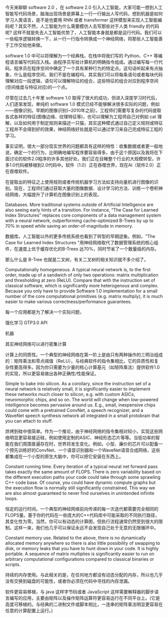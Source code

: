 今天来聊聊 software 2.0 ，在 software 2.0 引入人工智能，大家可能一想到人工智能写代码场景，脑海出现场景是屏幕上一行一行输出人写代码，想到机器是如何学习人类语言，是不是也要用 RNN 或者 transformer 这样模型来实现人工智能编码呢？其实不然，人工智能为什么需要模仿人去写那些对于人类 friendly 的代码呢? 这样不就是失去人工智能优势了，人工智能本身就是都是运行代码。我们可以一些程序逻辑转换一下，从一行一行指令转换成一个神经网络，将那些人工智能善于工作交给他来做。

software 1.0 中可以将理解为一个经典栈，在栈中将我们写的 Python、C++ 等编程语言编写代码压入栈。由程序员写给计算机的明确指令组成。通过编写每一行代码，程序员在程序空间中确定了一个具有某种行为的特定点。这句话听起来有点抽象，什么是程序空间，我们不是在编程吗，其实我们可以将每条语句或者每块代码理解对应一段逻辑，语句可以理解特征的组合，这些特征的组合对应到程序空间(空间维度与特征对应)的一个点。

尽管在过去几十年里 software 1.0 取得了很大的成功，但进入深度学习时代后，人们逐渐发现，单纯的 software 1.0 模式已经不能够解决很多实际的问题，例如——图像识别。早期的图像识别(~2010年之前)，工程师们需要写复杂的代码提取各式各样的特征(图像边缘、纹理特征等)，也可以理解为工程师自己对例如 cat 理解，以及如何用于制定规则来描述一只猫，其实这种模式通过自己定义规则或特征工程并不会得到好的效果，神经网络好处就是可以通过学习来自己完成特征工程的学习。

事实证明，很大一部分现实世界的问题都具有这样的特性：收集数据或者更一般地说，确定一个的行为，比明确地编写程序要容易得多。由于这个原因以及我将在下面讨论的软件2.0程序的许多其他好处，我们正在目睹整个行业的大规模转型，许多1.0代码被移植到2.0代码中。软件（1.0）正在吞噬世界，现在AI（软件2.0）正在吞噬软件。

在提取出的特征之上使用规则或者传统机器学习方法如支持向量机进行图像的识别。现在，工程师们通过获取大量的图像数据、设计学习的方法、训练一个卷积神经网络，大幅提升了计算机在图像识别上的表现。

Databases. More traditional systems outside of Artificial Intelligence are also seeing early hints of a transition. For instance, “The Case for Learned Index Structures” replaces core components of a data management system with a neural network, outperforming cache-optimized B-Trees by up to 70% in speed while saving an order-of-magnitude in memory.


数据库。人工智能以外的更多传统系统也看到了转型的早期迹象。例如，"The Case for Learned Index Structures "用神经网络取代了数据管理系统的核心组件，在速度上优于缓存优化的B-Trees 达70%，同时节省了一个数量级的内存。

那么什么是 B-Tree 也就是二叉树，有关二叉树的相关知识就不多介绍了。


Computationally homogeneous. A typical neural network is, to the first order, made up of a sandwich of only two operations: matrix multiplication and thresholding at zero (ReLU). Compare that with the instruction set of classical software, which is significantly more heterogenous and complex. Because you only have to provide Software 1.0 implementation for a small number of the core computational primitives (e.g. matrix multiply), it is much easier to make various correctness/performance guarantees.

每一个应用都是为了解决一个实际问题，

强化学习 GTP3.0 API

机器

其实神经网络可以进行密集计算


计算上的同质性。一个典型的神经网络在第一阶上是由只有两种操作的三明治组成的：矩阵乘法和零点阈值（ReLU）。与经典软件的指令集相比，它的异质性和复杂性要高得多。因为你只需要为少量的核心计算基元（如矩阵乘法）提供软件1.0的实现，所以更容易做出各种正确性/性能保证。


Simple to bake into silicon. As a corollary, since the instruction set of a neural network is relatively small, it is significantly easier to implement these networks much closer to silicon, e.g. with custom ASICs, neuromorphic chips, and so on. The world will change when low-powered intelligence becomes pervasive around us. E.g., small, inexpensive chips could come with a pretrained ConvNet, a speech recognizer, and a WaveNet speech synthesis network all integrated in a small protobrain that you can attach to stuff.

烘烤到硅中很简单。作为一个推论，由于神经网络的指令集相对较小，实现这些网络明显更容易接近硅，例如使用定制的ASIC、神经形态芯片等等。当低功率的智能在我们周围普遍存在时，世界将发生变化。例如，小型、廉价的芯片可以配备一个预先训练好的ConvNet、一个语音识别器和一个WaveNet语音合成网络，这些都集成在一个小型的原生大脑中，你可以把它安装在东西上。

Constant running time. Every iteration of a typical neural net forward pass takes exactly the same amount of FLOPS. There is zero variability based on the different execution paths your code could take through some sprawling C++ code base. Of course, you could have dynamic compute graphs but the execution flow is normally still significantly constrained. This way we are also almost guaranteed to never find ourselves in unintended infinite loops.

恒定的运行时间。一个典型的神经网络前向传递的每一次迭代都需要完全相同的FLOPS量。基于你的代码在一些庞大的C++代码库中可能采取的不同执行路径，其变化性为零。当然，你可以有动态的计算图，但执行流程通常仍然受到很大的限制。这样一来，我们也几乎可以保证永远不会发现自己处于无意的无限循环中。

Constant memory use. Related to the above, there is no dynamically allocated memory anywhere so there is also little possibility of swapping to disk, or memory leaks that you have to hunt down in your code.
It is highly portable. A sequence of matrix multiplies is significantly easier to run on arbitrary computational configurations compared to classical binaries or scripts.

持续的内存使用。与此相关的是，在任何地方都没有动态分配的内存，所以也几乎没有交换到磁盘的可能性，或者你必须在代码中寻找的内存泄漏。

软件更容易移植，与 java 这样字节码或者 JavaScript 这样需要解释器的脚步语言编写的应用，主要由矩阵以及操作矩阵运算符更容易运行在不同平台上。(它是高度可移植的。与经典的二进制文件或脚本相比，一连串的矩阵乘法明显更容易在任意的计算配置上运行。)


